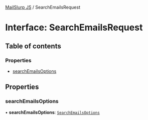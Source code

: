 [MailSlurp JS](../README.md) / SearchEmailsRequest

# Interface: SearchEmailsRequest

## Table of contents

### Properties

- [searchEmailsOptions](SearchEmailsRequest.md#searchemailsoptions)

## Properties

### searchEmailsOptions

• **searchEmailsOptions**: [`SearchEmailsOptions`](SearchEmailsOptions.md)

